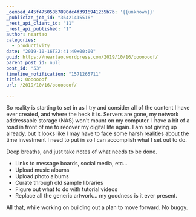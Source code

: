 ```yaml
---
_oembed_445f475058b7890dc4f3916941235b7b: '{{unknown}}'
_publicize_job_id: "36421415516"
_rest_api_client_id: "11"
_rest_api_published: "1"
author: neartao
categories:
  - productivity
date: "2019-10-16T22:41:49+00:00"
guid: https://neartao.wordpress.com/2019/10/16/ooooooof/
parent_post_id: null
post_id: "53"
timeline_notification: "1571265711"
title: Ooooooof
url: /2019/10/16/ooooooof/

---
```

So reality is starting to set in as I try and consider all of the content I have ever created, and where the heck it is. Servers are gone, my network addressable storage (NAS) won't mount on my computer. I have a bit of a road in front of me to recover my digital life again. I am not giving up already, but it looks like I may have to face some harsh realities about the time investment I need to put in so I can accomplish what I set out to do.

Deep breaths, and just take notes of what needs to be done.

- Links to message boards, social media, etc...
- Upload music albums
- Upload photo albums
- Curate through old sample libraries
- Figure out what to do with tutorial videos
- Replace all the generic artwork... my goodness is it ever present.

All that, while working on building out a plan to move forward. No buggy.
